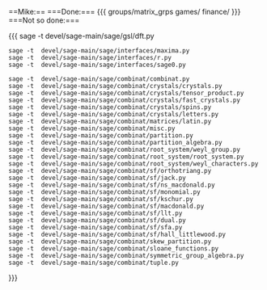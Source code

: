 ==Mike:==
===Done:===
{{{
groups/matrix_grps
games/
finance/
}}}
===Not so done:===

{{{
	sage -t  devel/sage-main/sage/gsl/dft.py

	sage -t  devel/sage-main/sage/interfaces/maxima.py
	sage -t  devel/sage-main/sage/interfaces/r.py
	sage -t  devel/sage-main/sage/interfaces/sage0.py

	sage -t  devel/sage-main/sage/combinat/combinat.py
	sage -t  devel/sage-main/sage/combinat/crystals/crystals.py
	sage -t  devel/sage-main/sage/combinat/crystals/tensor_product.py
	sage -t  devel/sage-main/sage/combinat/crystals/fast_crystals.py
	sage -t  devel/sage-main/sage/combinat/crystals/spins.py
	sage -t  devel/sage-main/sage/combinat/crystals/letters.py
	sage -t  devel/sage-main/sage/combinat/matrices/latin.py
	sage -t  devel/sage-main/sage/combinat/misc.py
	sage -t  devel/sage-main/sage/combinat/partition.py
	sage -t  devel/sage-main/sage/combinat/partition_algebra.py
	sage -t  devel/sage-main/sage/combinat/root_system/weyl_group.py
	sage -t  devel/sage-main/sage/combinat/root_system/root_system.py
	sage -t  devel/sage-main/sage/combinat/root_system/weyl_characters.py
	sage -t  devel/sage-main/sage/combinat/sf/orthotriang.py
	sage -t  devel/sage-main/sage/combinat/sf/jack.py
	sage -t  devel/sage-main/sage/combinat/sf/ns_macdonald.py
	sage -t  devel/sage-main/sage/combinat/sf/monomial.py
	sage -t  devel/sage-main/sage/combinat/sf/kschur.py
	sage -t  devel/sage-main/sage/combinat/sf/macdonald.py
	sage -t  devel/sage-main/sage/combinat/sf/llt.py
	sage -t  devel/sage-main/sage/combinat/sf/dual.py
	sage -t  devel/sage-main/sage/combinat/sf/sfa.py
	sage -t  devel/sage-main/sage/combinat/sf/hall_littlewood.py
	sage -t  devel/sage-main/sage/combinat/skew_partition.py
	sage -t  devel/sage-main/sage/combinat/sloane_functions.py
	sage -t  devel/sage-main/sage/combinat/symmetric_group_algebra.py
	sage -t  devel/sage-main/sage/combinat/tuple.py
}}}
